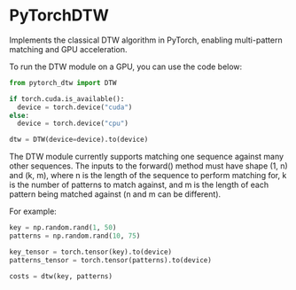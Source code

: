 # PyTorchDTW
Implements the classical DTW algorithm in PyTorch, enabling multi-pattern matching and GPU acceleration.

To run the DTW module on a GPU, you can use the code below:
```python
from pytorch_dtw import DTW

if torch.cuda.is_available():
  device = torch.device("cuda")
else:
  device = torch.device("cpu")

dtw = DTW(device=device).to(device)
```

The DTW module currently supports matching one sequence against many other sequences.
The inputs to the forward() method must have shape (1, n) and (k, m), where n is the length of the sequence
to perform matching for, k is the number of patterns to match against, and m is the length of each pattern
being matched against (n and m can be different).

For example:
```python
key = np.random.rand(1, 50)
patterns = np.random.rand(10, 75)

key_tensor = torch.tensor(key).to(device)
patterns_tensor = torch.tensor(patterns).to(device)

costs = dtw(key, patterns)
```
